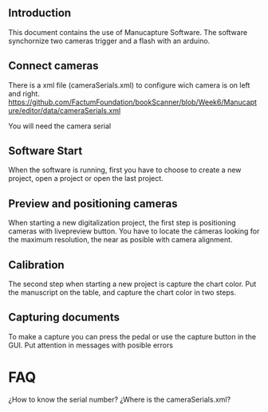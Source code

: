 ## Introduction

This document contains the use of Manucapture Software. The software synchornize two cameras trigger and a flash with an arduino. 

## Connect cameras

There is a xml file (cameraSerials.xml) to configure wich camera is on left and right.
https://github.com/FactumFoundation/bookScanner/blob/Week6/Manucapture/editor/data/cameraSerials.xml
 
 You will need the camera serial

## Software Start

When the software is running, first you have to choose to create a new project, open a project or open the last project.

## Preview and positioning cameras

When starting a new digitalization project, the first step is positioning cameras with livepreview button. You have to locate the cámeras looking for the maximum resolution, the near as posible with camera alignment. 

## Calibration

The second step when starting a new project is capture the chart color. Put the manuscript on the table, and capture the chart color in two steps.

## Capturing documents

To make a capture you can press the pedal or use the capture button in the GUI. Put attention in messages with posible errors


# FAQ

¿How to know the serial number?
¿Where is the cameraSerials.xml?

